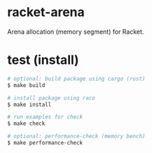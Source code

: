 # racket-arena

Arena allocation (memory segment) for Racket.

# test (install)

```bash
# optional: build package using cargo (rust)
$ make build 

# install package using raco
$ make install 

# run examples for check
$ make check 

# optional: performance-check (memory bench)
$ make performance-check
```
